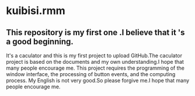 # kuibisi.rmm
## This repository is my first one .I believe that it 's a good beginning.
It's a caculator and this is my first project to upload GitHub.The caculator project is based on the documents and my own understanding.I hope that many people encourage me.
This project requires the programming of the window interface, the processing of button events, and the computing process. 
My English is not very good.So please forgive me.I hope that many people encourage me.
